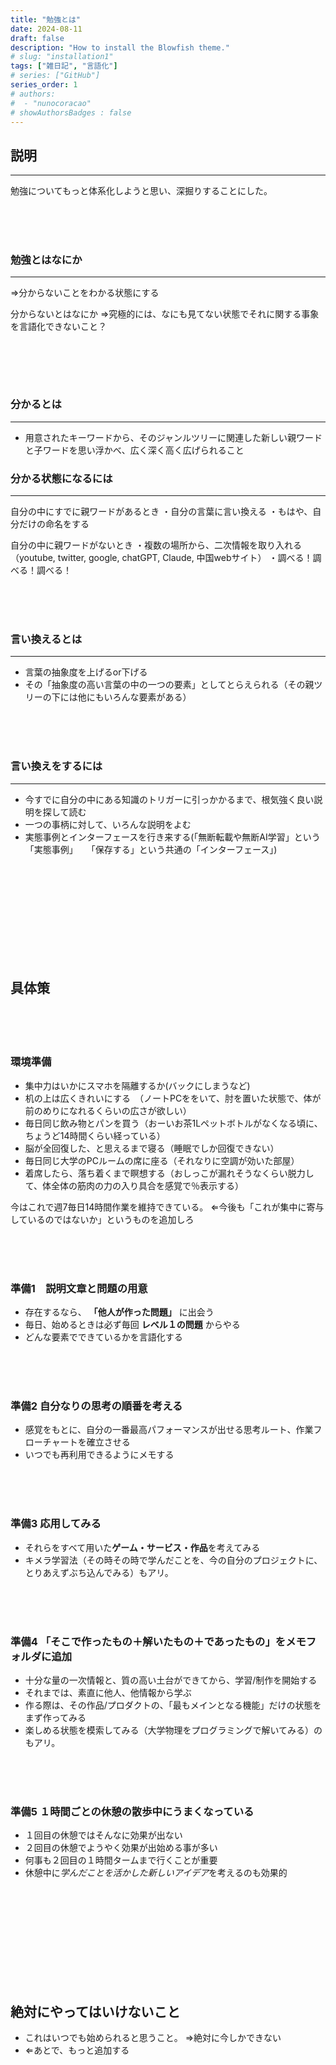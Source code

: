 ```yaml
---
title: "勉強とは"
date: 2024-08-11
draft: false
description: "How to install the Blowfish theme."
# slug: "installation1"
tags: ["雑日記", "言語化"]
# series: ["GitHub"]
series_order: 1
# authors:
#  - "nunocoracao"
# showAuthorsBadges : false 
---
```






## 説明
___

勉強についてもっと体系化しようと思い、深掘りすることにした。



<br><br><br>
### 勉強とはなにか
___
⇒分からないことをわかる状態にする 


分からないとはなにか
⇒究極的には、なにも見てない状態でそれに関する事象を言語化できないこと？


```cpp

```


<br><br><br>
### 分かるとは
___


- 用意されたキーワードから、そのジャンルツリーに関連した新しい親ワードと子ワードを思い浮かべ、広く深く高く広げられること







### 分かる状態になるには
___


自分の中にすでに親ワードがあるとき
・自分の言葉に言い換える
・もはや、自分だけの命名をする


自分の中に親ワードがないとき
・複数の場所から、二次情報を取り入れる（youtube, twitter, google, chatGPT, Claude, 中国webサイト）
・調べる！調べる！調べる！




<br><br><br>
### 言い換えるとは
___
- 言葉の抽象度を上げるor下げる
- その「抽象度の高い言葉の中の一つの要素」としてとらえられる（その親ツリーの下には他にもいろんな要素がある）




<br><br><br>
### 言い換えをするには
___
- 今すでに自分の中にある知識のトリガーに引っかかるまで、根気強く良い説明を探して読む
- 一つの事柄に対して、いろんな説明をよむ
- 実態事例とインターフェースを行き来する(「無断転載や無断AI学習」という「実態事例」　　「保存する」という共通の「インターフェース」)





<br><br><br><br><br><br><br><br><br>
## 具体策

<br><br><br>
### 環境準備
- 集中力はいかにスマホを隔離するか(バックにしまうなど)
- 机の上は広くきれいにする　（ノートPCををいて、肘を置いた状態で、体が前のめりになれるくらいの広さが欲しい）
- 毎日同じ飲み物とパンを買う（おーいお茶1Lペットボトルがなくなる頃に、ちょうど14時間くらい経っている）
- 脳が全回復した、と思えるまで寝る（睡眠でしか回復できない）
- 毎日同じ大学のPCルームの席に座る（それなりに空調が効いた部屋）
- 着席したら、落ち着くまで瞑想する（おしっこが漏れそうなくらい脱力して、体全体の筋肉の力の入り具合を感覚で％表示する）

今はこれで週7毎日14時間作業を維持できている。
⇐今後も「これが集中に寄与しているのではないか」というものを追加しろ


<br><br><br>
### 準備1　**説明文章**と**問題**の用意
- 存在するなら、 **「他人が作った問題」** に出会う
- 毎日、始めるときは必ず毎回 **レベル１の問題** からやる
- どんな要素でできているかを言語化する




<br><br><br>
### 準備2 **自分なりの思考の順番**を考える
- 感覚をもとに、自分の一番最高パフォーマンスが出せる思考ルート、作業フローチャートを確立させる
- いつでも再利用できるようにメモする
 


<br><br><br>
### 準備3 応用してみる

- それらをすべて用いた**ゲーム・サービス・作品**を考えてみる
- キメラ学習法（その時その時で学んだことを、今の自分のプロジェクトに、とりあえずぶち込んでみる）もアリ。




<br><br><br>
### 準備4 「そこで作ったもの＋解いたもの＋であったもの」を**メモフォルダに追加**
- 十分な量の一次情報と、質の高い土台ができてから、学習/制作を開始する
- それまでは、素直に他人、他情報から学ぶ
- 作る際は、その作品/プロダクトの、「最もメインとなる機能」だけの状態をまず作ってみる
- 楽しめる状態を模索してみる（大学物理をプログラミングで解いてみる）のもアリ。




<br><br><br>
### 準備5 **１時間ごとの休憩の散歩中**にうまくなっている
- １回目の休憩ではそんなに効果が出ない
- ２回目の休憩でようやく効果が出始める事が多い
- 何事も２回目の１時間タームまで行くことが重要
- 休憩中に*学んだことを活かした新しいアイデア*を考えるのも効果的





<br><br><br><br><br><br><br><br><br>
## 絶対にやってはいけないこと

- これはいつでも始められると思うこと。
⇒絶対に今しかできない
- ⇐あとで、もっと追加する
